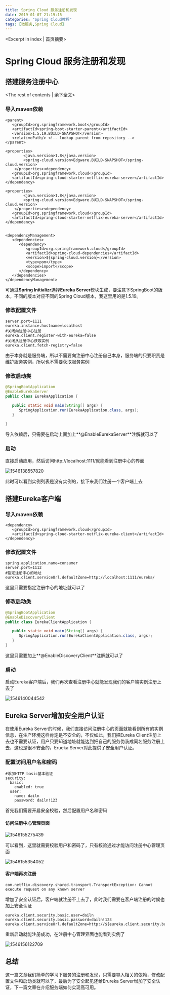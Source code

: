 ```yaml
---
title: Spring Cloud 服务注册和发现
date: 2019-01-07 21:19:15
categories: "Spring Cloud教程"
tags: [微服务,Spring Cloud]
---
```

<Excerpt in index | 首页摘要> 


# Spring Cloud 服务注册和发现

## 搭建服务注册中心
<!-- more -->
<The rest of contents | 余下全文>

### 导入maven依赖

```properties
<parent>
   <groupId>org.springframework.boot</groupId>
   <artifactId>spring-boot-starter-parent</artifactId>
   <version>1.5.19.BUILD-SNAPSHOT</version>
   <relativePath/> <!-- lookup parent from repository -->
</parent>

<properties>
		<java.version>1.8</java.version>
		<spring-cloud.version>Edgware.BUILD-SNAPSHOT</spring-cloud.version>
	</properties><dependency>
   <groupId>org.springframework.cloud</groupId>
   <artifactId>spring-cloud-starter-netflix-eureka-server</artifactId>
</dependency>

<properties>
		<java.version>1.8</java.version>
		<spring-cloud.version>Edgware.BUILD-SNAPSHOT</spring-cloud.version>
	</properties><dependency>
   <groupId>org.springframework.cloud</groupId>
   <artifactId>spring-cloud-starter-netflix-eureka-server</artifactId>
</dependency>


<dependencyManagement>
   <dependencies>
      <dependency>
         <groupId>org.springframework.cloud</groupId>
         <artifactId>spring-cloud-dependencies</artifactId>
         <version>${spring-cloud.version}</version>
         <type>pom</type>
         <scope>import</scope>
      </dependency>
   </dependencies>
</dependencyManagement>
```

可通过**Spring Initializr**选择**Eureka Server**模块生成，要注意下SpringBoot的版本，不同的版本对应不同的Spring Cloud版本，我这里用的是1.5.19。



### 修改配置文件

```properties
server.port=1111
eureka.instance.hostname=localhost
#关闭向注册中心注册
eureka.client.register-with-eureka=false
#关闭从注册中心获取实例
eureka.client.fetch-registry=false
```

由于本身就是服务端，所以不需要向注册中心注册自己本身，服务端的只要职责是维护服务实例，所以也不需要获取服务实例



### 修改启动类

```java
@SpringBootApplication
@EnableEurekaServer
public class EurekaApplication {

   public static void main(String[] args) {
      SpringApplication.run(EurekaApplication.class, args);
   }

}
```

导入依赖后，只需要在启动上面加上**@EnableEurekaServer**注解就可以了



### 启动

直接启动应用，然后访问http://localhost:1111/就能看到注册中心的界面



![1546138557820](https://note.youdao.com/yws/api/personal/file/4EE2AE653A204BB2B2783BEACB5A9FC1?method=download&shareKey=f31e9676db8abd1d5125205013abf48e)

此时可以看到实例列表是没有实例的，接下来我们注册一个客户端上去



## 搭建Eureka客户端

### 导入maven依赖

```
<dependency>
   <groupId>org.springframework.cloud</groupId>
   <artifactId>spring-cloud-starter-netflix-eureka-client</artifactId>
</dependency>
```



### 修改配置文件

```
spring.application.name=consumer
server.port=1112
#指定注册中心的地址
eureka.client.serviceUrl.defaultZone=http://localhost:1111/eureka/
```

这里只需要指定注册中心的地址就可以了



### 修改启动类

```java
@SpringBootApplication
@EnableDiscoveryClient
public class EurekaClientApplication {

   public static void main(String[] args) {
      SpringApplication.run(EurekaClientApplication.class, args);
   }
}
```

这里只需要加上**@EnableDiscoveryClient**注解就可以了



### 启动

启动Eureka客户端后，我们再次查看注册中心就能发现我们的客户端实例注册上去了

![1546140044542](https://note.youdao.com/yws/api/personal/file/B63449D6D39E4469A01BDCE88F0148F7?method=download&shareKey=e74937594dd8cb1ea71962253a45296f)



## Eureka Server增加安全用户认证

在使用Eureka Server的时候，我们直接访问注册中心的页面就能看到所有的实例信息，在生产环境这样肯定是不安全的，不仅如此，我们把Eureka Client注册上去也不需要认证，用户只要知道地址就能达到把自己的服务伪装成同名服务注册上去，这也是很不安全的，Erueka Server对此提供了安全用户认证。

 ### 配置访问用户名和密码

```properties
#添加HTTP basic基本验证
security:
  basic:
    enabled: true
  user:
    name: dailn
    password: dailn!123
```

首先我们需要开启安全校验，然后配置用户名和密码

#### 访问注册中心管理页面

![1546155275439](https://note.youdao.com/yws/api/personal/file/9822EBC60FC94E7185258F79D734E298?method=download&shareKey=01a71f78fc63ba692c76bdd0a0186503)

可以看到，这里就需要校验用户和密码了，只有校验通过才能访问注册中心管理页面

![1546155354052](https://note.youdao.com/yws/api/personal/file/73F1E72382944D98810A2298F2DC37FC?method=download&shareKey=087e4f6a8366a6db77aab45c89b1a9c1)

#### 客户端再次注册

```
com.netflix.discovery.shared.transport.TransportException: Cannot execute request on any known server
```

增加了安全认证后，客户端就注册不上去了，此时我们需要在客户端注册的时候也加上安全认证

```properties
eureka.client.security.basic.user=dailn
eureka.client.security.basic.password=dailn!123
eureka.client.serviceUrl.defaultZone=http://${eureka.client.security.basic.user}:${eureka.client.security.basic.password}@localhost:1111/eureka/

```

重新启动就能注册成功，在注册中心管理界面也能看到实例了

![1546156122709](https://note.youdao.com/yws/api/personal/file/1D969E4A75BC4A0F92CEFFA3A41C810E?method=download&shareKey=62d1b8caf282b53132809708ebd18315)



## 总结



这一篇文章我们简单的学习下服务的注册和发现，只需要导入相关的依赖，修改配置文件和启动类就可以了，最后为了安全起见还给Erureka Server增加了安全认证，下一篇文章在介绍服务端如何实现高可用。